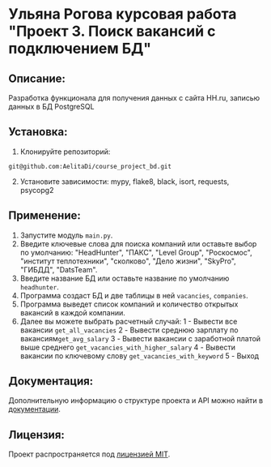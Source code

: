 # Ульяна Рогова курсовая работа "Проект 3. Поиск вакансий с подключением БД"

## Описание:

Разработка функционала для получения данных с сайта HH.ru, записью данных в БД PostgreSQL

## Установка:

1. Клонируйте репозиторий:
```
git@github.com:AelitaDi/course_project_bd.git
```
2. Установите зависимости: mypy, flake8, black, isort, requests, psycopg2

## Применение:

1. Запустите модуль ``main.py``.
2. Введите ключевые слова для поиска компаний или оставьте выбор по умолчанию:
"HeadHunter", 
"ПАКС",
"Level Group",
"Роскосмос",
"институт теплотехники",
"сколково",
"Дело жизни",
"SkyPro",
"ГИБДД",
"DatsTeam". 
3. Введите название БД или оставьте название по умолчанию `headhunter`.
4. Программа создаст БД и две таблицы в ней `vacancies`, `companies`.
5. Программа выведет список компаний и количество открытых вакансий в каждой компании.
6. Далее вы можете выбрать расчетный случай:
1 - Вывести все вакансии ``get_all_vacancies``
2 - Вывести среднюю зарплату по вакансиям``get_avg_salary``
3 - Вывести вакансии с заработной платой выше среднего ``get_vacancies_with_higher_salary``
4 - Вывести вакансии по ключевому слову ``get_vacancies_with_keyword``
5 - Выход

## Документация:

Дополнительную информацию о структуре проекта и API можно найти в [документации](docs/README.md).

## Лицензия:

Проект распространяется под [лицензией MIT](LICENSE).